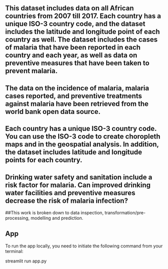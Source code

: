 ## This dataset includes data on all African countries from 2007 till 2017. Each country has a unique ISO-3 country code, and the dataset includes the latitude and longitude point of each country as well. The dataset includes the cases of malaria that have been reported in each country and each year, as well as data on preventive measures that have been taken to prevent malaria.


## The data on the incidence of malaria, malaria cases reported, and preventive treatments against malaria have been retrieved from the world bank open data source.


## Each country has a unique ISO-3 country code. You can use the ISO-3 code to create choropleth maps and in the geospatial analysis. In addition, the dataset includes latitude and longitude points for each country.

## Drinking water safety and sanitation include a risk factor for malaria. Can improved drinking water facilities and preventive measures decrease the risk of malaria infection?

##This work is broken down to data inspection, transformation/pre-processing, modelling and prediction.

## App
To run the app locally, you need to initiate the following command from your terminal:

streamlit run app.py
